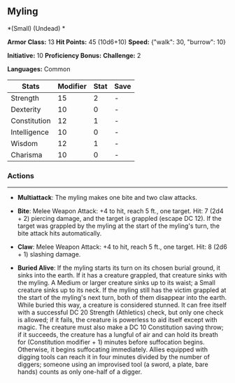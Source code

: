 ## Myling
*(Small) (Undead) *

**Armor Class:** 13
**Hit Points:** 45 (10d6+10)
**Speed:** {"walk": 30, "burrow": 10}

**Initiative:** 10
**Proficiency Bonus:**
**Challenge:** 2

**Languages:** Common



| Stats | Modifier | Stat | Save
| ---- | ---- | ---- | ---- |
| Strength | 15 | 2 | - |
| Dexterity | 10 | 0 | - |
| Constitution | 12 | 1 | - |
| Intelligence | 10 | 0 | - |
| Wisdom | 12 | 1 | - |
| Charisma | 10 | 0 | - |

### Actions
 --- 
- **Multiattack**: The myling makes one bite and two claw attacks.

- **Bite**: Melee Weapon Attack: +4 to hit, reach 5 ft., one target. Hit: 7 (2d4 + 2) piercing damage, and the target is grappled (escape DC 12). If the target was grappled by the myling at the start of the myling's turn, the bite attack hits automatically.

- **Claw**: Melee Weapon Attack: +4 to hit, reach 5 ft., one target. Hit: 8 (2d6 + 1) slashing damage.

- **Buried Alive**: If the myling starts its turn on its chosen burial ground, it sinks into the earth. If it has a creature grappled, that creature sinks with the myling. A Medium or larger creature sinks up to its waist; a Small creature sinks up to its neck. If the myling still has the victim grappled at the start of the myling's next turn, both of them disappear into the earth. While buried this way, a creature is considered stunned. It can free itself with a successful DC 20 Strength (Athletics) check, but only one check is allowed; if it fails, the creature is powerless to aid itself except with magic. The creature must also make a DC 10 Constitution saving throw; if it succeeds, the creature has a lungful of air and can hold its breath for (Constitution modifier + 1) minutes before suffocation begins. Otherwise, it begins suffocating immediately. Allies equipped with digging tools can reach it in four minutes divided by the number of diggers; someone using an improvised tool (a sword, a plate, bare hands) counts as only one-half of a digger.

